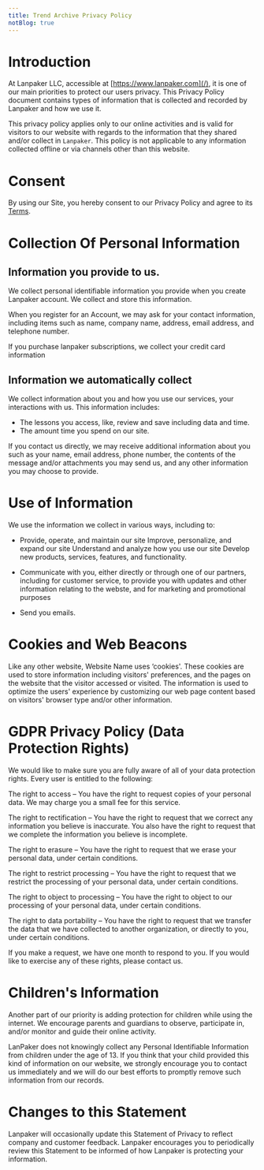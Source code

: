 ```yaml
---
title: Trend Archive Privacy Policy
notBlog: true
---
```


# Introduction
At Lanpaker LLC, accessible at [https://www.lanpaker.com](/), it is one of our main priorities to protect our users privacy. This Privacy Policy document contains types of information that is collected and recorded by Lanpaker and how we use it.


This privacy policy applies only to our online activities and is valid for visitors to our website with regards to the information that they shared and/or collect in ``Lanpaker``. This policy is not applicable to any information collected offline or via channels other than this website.

# Consent

By using our Site, you hereby consent to our Privacy Policy and agree to its [Terms](/terms).

# Collection Of Personal Information

## Information you provide to us.
We collect personal identifiable information you provide when you create Lanpaker account. We collect and store this information.

When you register for an Account, we may ask for your contact information, including items such as name, company name, address, email address, and telephone number.

If you purchase lanpaker subscriptions, we collect your credit card information


## Information we automatically collect

We collect information about you and how you use our services, your interactions with us. This information includes:
 - The lessons you access, like, review and save including data and time.
 - The amount time you spend on our site.


If you contact us directly, we may receive
additional information about you such as your name, email address, phone number, the contents of the message and/or attachments you may send us, and any other information you may choose to provide.

# Use of Information

We use the information we collect in various ways, including to:

- Provide, operate, and maintain our site
Improve, personalize, and expand our site
Understand and analyze how you use our site
Develop new products, services, features, and functionality. 

- Communicate with you, either directly or through one of our partners, including for customer service, to provide you with updates and other information relating to the webste, and for marketing and promotional purposes
- Send you emails.


# Cookies and Web Beacons

Like any other website, Website Name uses ‘cookies'. These cookies are used to store information including visitors' preferences, and the pages on the website that the visitor accessed or visited. The information is used to optimize the users' experience by customizing our web page content based on visitors' browser type and/or other information.



# GDPR Privacy Policy (Data Protection Rights)

We would like to make sure you are fully aware of all of your data protection rights. Every user is entitled to the following:

The right to access – You have the right to request copies of your personal data. We may charge you a small fee for this service.

The right to rectification – You have the right to request that we correct any information you believe is inaccurate. You also have the right to request that we complete the information you believe is incomplete.

The right to erasure – You have the right to request that we erase your personal data, under certain conditions.

The right to restrict processing – You have the right to request that we restrict the processing of your personal data, under certain conditions.

The right to object to processing – You have the right to object to our processing of your personal data, under certain conditions.

The right to data portability – You have the right to request that we transfer the data that we have collected to another organization, or directly to you, under certain conditions.

If you make a request, we have one month to respond to you. If you would like to exercise any of these rights, please contact us.


# Children's Information

Another part of our priority is adding protection for children while using the internet. We encourage parents and guardians to observe, participate in, and/or monitor and guide their online activity.

LanPaker does not knowingly collect any Personal Identifiable Information from children under the age of 13. If you think that your child provided this kind of information on our website, we strongly encourage you to contact us immediately and we will do our best efforts to promptly remove such information from our records.

# Changes to this Statement
Lanpaker will occasionally update this Statement of Privacy to reflect company and customer feedback. Lanpaker encourages you to periodically review this Statement to be informed of how Lanpaker is protecting your information.